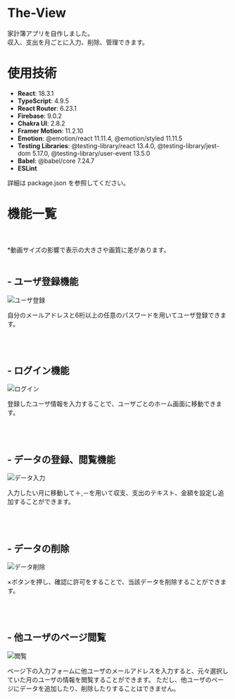 # The-View
家計簿アプリを自作しました。　<br >
収入、支出を月ごとに入力、削除、管理できます。

# 使用技術
- **React**: 18.3.1
- **TypeScript**: 4.9.5
- **React Router**: 6.23.1
- **Firebase**: 9.0.2
- **Chakra UI**: 2.8.2
- **Framer Motion**: 11.2.10
- **Emotion**: @emotion/react 11.11.4, @emotion/styled 11.11.5
- **Testing Libraries**: @testing-library/react 13.4.0, @testing-library/jest-dom 5.17.0, @testing-library/user-event 13.5.0
- **Babel**: @babel/core 7.24.7
- **ESLint**

詳細は package.json を参照してください。


# 機能一覧
<br >
<br >
*動画サイズの影響で表示の大きさや画質に差があります。
<br >
<br >

## - ユーザ登録機能

![ユーザ登録](https://github.com/Inoue-T826/react-kakeibo-app/assets/170819367/98ba86d8-0af2-4185-8c48-538ccf2fe7fc)

自分のメールアドレスと6桁以上の任意のパスワードを用いてユーザ登録できます。
<br >
<br >
<br >
<br >
## - ログイン機能

![ログイン](https://github.com/Inoue-T826/react-kakeibo-app/assets/170819367/2e161172-fc37-4fe9-9171-c51302f1aae1)

登録したユーザ情報を入力することで、ユーザごとのホーム画面に移動できます。
<br >
<br >
<br >
<br >
## - データの登録、閲覧機能

![データ入力](https://github.com/Inoue-T826/react-kakeibo-app/assets/170819367/8a28ff7e-98a0-40bc-ab4a-a1a2f4aa81a3)

入力したい月に移動して＋,－を用いて収支、支出のテキスト、金額を設定し追加することができます。
<br >
<br >
<br >
<br >
## - データの削除

![データ削除](https://github.com/Inoue-T826/react-kakeibo-app/assets/170819367/0174e1b4-ed18-4776-beac-7fce0343c5aa)

×ボタンを押し、確認に許可をすることで、当該データを削除することができます。
<br >
<br >
<br >
<br >
## - 他ユーザのページ閲覧

![閲覧](https://github.com/Inoue-T826/react-kakeibo-app/assets/170819367/eee3761e-4644-4864-996a-eede5785b803)

ページ下の入力フォームに他ユーザのメールアドレスを入力すると、元々選択していた月のユーザの情報を閲覧することができます。
ただし、他ユーザのページにデータを追加したり、削除したりすることはできません。
